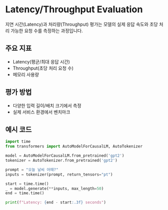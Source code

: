 # Latency/Throughput Evaluation

지연 시간(Latency)과 처리량(Throughput) 평가는 모델의 실제 응답 속도와 초당 처리 가능한 요청 수를 측정하는 과정입니다.

## 주요 지표
- Latency(평균/최대 응답 시간)
- Throughput(초당 처리 요청 수)
- 메모리 사용량

## 평가 방법
- 다양한 입력 길이/배치 크기에서 측정
- 실제 서비스 환경에서 벤치마크

## 예시 코드

```python
import time
from transformers import AutoModelForCausalLM, AutoTokenizer

model = AutoModelForCausalLM.from_pretrained('gpt2')
tokenizer = AutoTokenizer.from_pretrained('gpt2')

prompt = "오늘 날씨 어때?"
inputs = tokenizer(prompt, return_tensors="pt")

start = time.time()
_ = model.generate(**inputs, max_length=50)
end = time.time()

print(f"Latency: {end - start:.3f} seconds")
```
